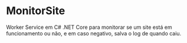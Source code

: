 # MonitorSite
Worker Service em C# .NET Core para monitorar se um site está em funcionamento ou não, e em caso negativo, salva o log de quando caiu.
